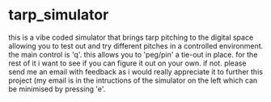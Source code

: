 # tarp_simulator
this is a vibe coded simulator that brings tarp pitching to the digital space allowing you to test out and try different pitches in a controlled environment. the main control is 'q'. this allows you to 'peg/pin' a tie-out in place. for the rest of it i want to see if you can figure it out on your own. if not. please send me an email with feedback as i would really appreciate it to further this project (my email is in the intructions of the simulator on the left which can be minimised by pressing 'e'.   
